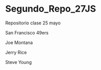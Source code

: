 # Segundo_Repo_27JS
Repositorio clase 25 mayo

San Francisco 49ers

Joe Montana

Jerry Rice

Steve Young

